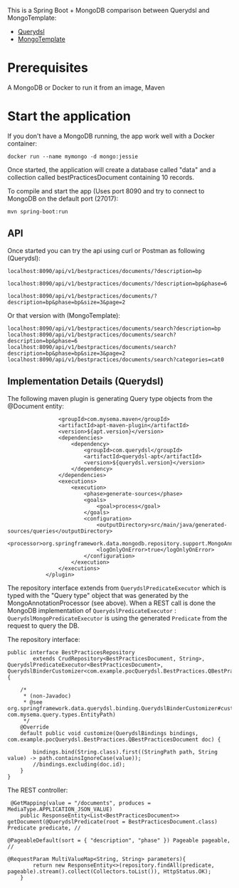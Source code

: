 This is a Spring Boot + MongoDB comparison between Querydsl and MongoTemplate:

* [Querydsl](http://www.querydsl.com/)
* [MongoTemplate](https://docs.spring.io/spring-data/mongodb/docs/current/reference/html/#mongo-template)


Prerequisites
=============

A MongoDB or Docker to run it from an image, Maven


Start the application
=====================

If you don't have a MongoDB running, the app work well with a Docker container:

    docker run --name mymongo -d mongo:jessie

Once started, the application will create a database called  "data" and a collection called bestPracticesDocument containing 10 records.

To compile and start the app (Uses port 8090 and try to connect to MongoDB on the default port (27017):

    mvn spring-boot:run

API
---------

Once started you can try the api using curl or Postman as following (Querydsl):

    localhost:8090/api/v1/bestpractices/documents/?description=bp

    localhost:8090/api/v1/bestpractices/documents/?description=bp&phase=6

    localhost:8090/api/v1/bestpractices/documents/?description=bp&phase=bp&size=3&page=2


Or that version with (MongoTemplate):

    localhost:8090/api/v1/bestpractices/documents/search?description=bp
    localhost:8090/api/v1/bestpractices/documents/search?description=bp&phase=6
    localhost:8090/api/v1/bestpractices/documents/search?description=bp&phase=bp&size=3&page=2
    localhost:8090/api/v1/bestpractices/documents/search?categories=cat0


Implementation Details (Querydsl)
-----------------------------
The following maven plugin is generating Query type objects from the @Document entity:
```<plugin>
				<groupId>com.mysema.maven</groupId>
				<artifactId>apt-maven-plugin</artifactId>
				<version>${apt.version}</version>
				<dependencies>
					<dependency>
						<groupId>com.querydsl</groupId>
						<artifactId>querydsl-apt</artifactId>
						<version>${querydsl.version}</version>
					</dependency>
				</dependencies>
				<executions>
					<execution>
						<phase>generate-sources</phase>
						<goals>
							<goal>process</goal>
						</goals>
						<configuration>
							<outputDirectory>src/main/java/generated-sources/queries</outputDirectory>
							<processor>org.springframework.data.mongodb.repository.support.MongoAnnotationProcessor</processor>
							<logOnlyOnError>true</logOnlyOnError>
						</configuration>
					</execution>
				</executions>
			</plugin>
```

   
The repository interface extends from `QuerydslPredicateExecutor` which is typed with the "Query type" object that was generated by the MongoAnnotationProcessor (see above). When a REST call is done the MongoDB implementation of `QuerydslPredicateExecutor` : `QuerydslMongoPredicateExecutor` is using the generated `Predicate` from the request to query the DB.

The repository interface:
```
public interface BestPracticesRepository
        extends CrudRepository<BestPracticesDocument, String>, QuerydslPredicateExecutor<BestPracticesDocument>, QuerydslBinderCustomizer<com.example.pocQuerydsl.BestPractices.QBestPracticesDocument> {

    /*
     * (non-Javadoc)
     * @see org.springframework.data.querydsl.binding.QuerydslBinderCustomizer#customize(org.springframework.data.querydsl.binding.QuerydslBindings, com.mysema.query.types.EntityPath)
     */
    @Override
    default public void customize(QuerydslBindings bindings, com.example.pocQuerydsl.BestPractices.QBestPracticesDocument doc) {

        bindings.bind(String.class).first((StringPath path, String value) -> path.containsIgnoreCase(value));
        //bindings.excluding(doc.id);
    }
}
```

The REST controller:

```
 @GetMapping(value = "/documents", produces = MediaType.APPLICATION_JSON_VALUE)
    public ResponseEntity<List<BestPracticesDocument>> getDocument(@QuerydslPredicate(root = BestPracticesDocument.class) Predicate predicate, //
                                                                   @PageableDefault(sort = { "description", "phase" }) Pageable pageable, //
                                                                   @RequestParam MultiValueMap<String, String> parameters){
        return new ResponseEntity<>(repository.findAll(predicate, pageable).stream().collect(Collectors.toList()), HttpStatus.OK);
    }
```    
